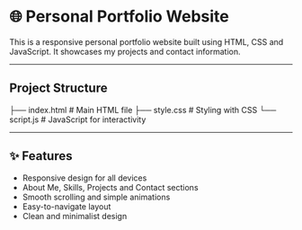 # 🌐 Personal Portfolio Website

This is a responsive personal portfolio website built using HTML, CSS and JavaScript. It showcases my projects and contact information.

---

##  Project Structure
├── index.html # Main HTML file
├── style.css # Styling with CSS
└── script.js # JavaScript for interactivity


---

## ✨ Features

- Responsive design for all devices
- About Me, Skills, Projects and Contact sections
- Smooth scrolling and simple animations
- Easy-to-navigate layout
- Clean and minimalist design




